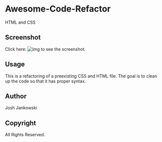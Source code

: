 # Awesome-Code-Refactor

HTML and CSS
## Screenshot

Click here: ![img](./images/screenshot.png) to see the screenshot.

## Usage

This is a refactoring of a preexisting CSS and HTML file. The goal is to clean up the code so that it has proper syntax.

## Author

Josh Jankowski

## Copyright
All Rights Reserved.
